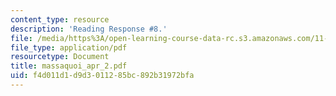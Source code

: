```yaml
---
content_type: resource
description: 'Reading Response #8.'
file: /media/https%3A/open-learning-course-data-rc.s3.amazonaws.com/11-946-planning-in-transition-economies-for-growth-and-equity-spring-2004/f4d011d1d9d3011285bc892b31972bfa_massaquoi_apr_2.pdf
file_type: application/pdf
resourcetype: Document
title: massaquoi_apr_2.pdf
uid: f4d011d1-d9d3-0112-85bc-892b31972bfa
---
```

